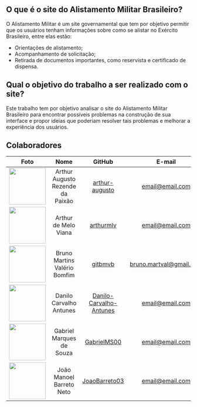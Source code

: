 ## O que é o site do Alistamento Militar Brasileiro?

O Alistamento Militar é um site governamental que tem por objetivo permitir que os usuários tenham informações sobre como se alistar no Exército Brasileiro, entre elas estão:

- Orientações de alistamento;
- Acompanhamento de solicitação;
- Retirada de documentos importantes, como reservista e certificado de dispensa.

## Qual o objetivo do trabalho a ser realizado com o site?

Este trabalho tem por objetivo analisar o site do Alistamento Militar Brasileiro para encontrar possíveis problemas na construção de sua interface e propor ideias que poderiam resolver tais problemas e melhorar a experiência dos usuários.

## Colaboradores

|Foto | Nome| GitHub| E-mail| 
|:-----:|:-----:|:-----:|:-----:|
| <img width='100'  src='https://avatars.githubusercontent.com/u/59586312?v=4'> | Arthur Augusto Rezende da Paixão | [arthur-augusto](https://github.com/arthur-augusto) | email@email.com |
| <img width='100'  src='https://avatars.githubusercontent.com/u/109696650?v=4'> | Arthur de Melo Viana | [arthurmlv](https://github.com/arthurmlv) | email@email.com |
| <img width='100'  src='https://avatars.githubusercontent.com/u/30751876?v=4'> | Bruno Martins Valério Bomfim | [gitbmvb](https://github.com/gitbmvb) | bruno.martval@gmail.com |
| <img width='100'  src='https://avatars.githubusercontent.com/u/89037034?v=4'> | Danilo Carvalho Antunes | [Danilo-Carvalho-Antunes](https://github.com/Danilo-Carvalho-Antunes) | email@email.com
| <img width='100'  src='https://avatars.githubusercontent.com/u/88348513?v=4'> | Gabriel Marques de Souza | [GabrielMS00](https://github.com/GabrielMS00) | email@email.com |
| <img width='100'  src='https://avatars.githubusercontent.com/u/108282056?v=4'> | João Manoel Barreto Neto | [JoaoBarreto03 ](https://github.com/JoaoBarreto03 )| email@email.com |
